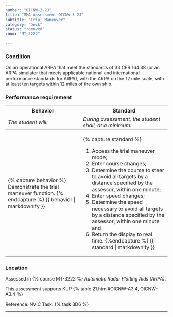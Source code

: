 ```yaml
---
number: "OICNW-3-2J"
title: "MMA Assessment OICNW-3-2J"
subtitle: "Trial Maneuver"
category: "Deck"
status: "removed"
cnum: "MT-3222"

---
```

### Condition

On an operational ARPA that meet the standards of 33 CFR 164.38 (or an ARPA simulator that meets applicable national and international performance standards for ARPA), with the ARPA on the 12 mile scale, with at least ten targets within 12 miles of the own ship.

### Performance requirement 

<table width='100%' class='Guidelines'>
 <thead>
 <tr>
     <th class='thirty'>Behavior</th>
     <th class='seventy'>Standard</th>
 </tr>
 <tr>
     <td><em>The student will:</em></td>
     <td><em>During assessment, the student shall, at a minimum:</em></td>
 </tr>
 </thead>
 <tbody>
 

<tr><td>

{% capture behavior %}
Demonstrate the trial maneuver function.
{% endcapture %}
{{ behavior | markdownify }}

</td><td>

{% capture standard %}
1. Access the trial maneuver mode;
2. Enter course changes;
3. Determine the course to steer to avoid all targets by a distance specified by the assessor, within one minute;
4. Enter speed changes;
5. Determine the speed necessary to avoid all targets by a distance specified by the assessor, within one minute and
6. Return the display to real time.
{%endcapture %}
{{ standard | markdownify }}

</td></tr>



 </tbody>
 </table>

### Location

Assessed in  {% course  MT-3222 %}  *Automatic Radar Plotting Aids (ARPA)*.

This assessment supports KUP {% table 21.html#OICNW-A3.4, OICNW-A3.4 %}

Reference: NVIC Task: {% task 3D6  %}

***

